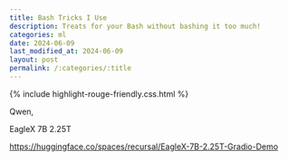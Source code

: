 ```yaml
---
title: Bash Tricks I Use
description: Treats for your Bash without bashing it too much!
categories: ml
date: 2024-06-09
last_modified_at: 2024-06-09
layout: post
permalink: /:categories/:title
---
```


{% include highlight-rouge-friendly.css.html %}


Qwen, 

EagleX 7B 2.25T

https://huggingface.co/spaces/recursal/EagleX-7B-2.25T-Gradio-Demo